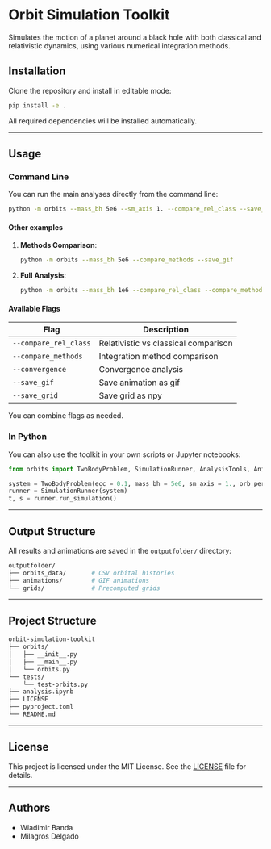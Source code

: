 # Orbit Simulation Toolkit

Simulates the motion of a planet around a black hole with both classical and relativistic dynamics, using various numerical integration methods.

## Installation

Clone the repository and install in editable mode:

```bash
pip install -e .
```

All required dependencies will be installed automatically.

---

## Usage

### Command Line

You can run the main analyses directly from the command line:

```bash
python -m orbits --mass_bh 5e6 --sm_axis 1. --compare_rel_class --save_gif
```

#### Other examples

1. **Methods Comparison**:

   ```bash
   python -m orbits --mass_bh 5e6 --compare_methods --save_gif
   ```

2. **Full Analysis**:

   ```bash
   python -m orbits --mass_bh 1e6 --compare_rel_class --compare_methods --convergence
   ```

#### Available Flags

| Flag                  | Description                          |
|-----------------------|--------------------------------------|
| `--compare_rel_class` | Relativistic vs classical comparison |
| `--compare_methods`   | Integration method comparison        |
| `--convergence`       | Convergence analysis                 |
| `--save_gif`          | Save animation as gif                |
| `--save_grid`         | Save grid as npy                     |

You can combine flags as needed.

### In Python

You can also use the toolkit in your own scripts or Jupyter notebooks:

```python
from orbits import TwoBodyProblem, SimulationRunner, AnalysisTools, AnimationCreator

system = TwoBodyProblem(ecc = 0.1, mass_bh = 5e6, sm_axis = 1., orb_period = 2, method = 'RK3')
runner = SimulationRunner(system)
t, s = runner.run_simulation()
```

---

## Output Structure

All results and animations are saved in the `outputfolder/` directory:

```bash
outputfolder/
├── orbits_data/       # CSV orbital histories
├── animations/        # GIF animations
└── grids/             # Precomputed grids
```

---

## Project Structure

```bash
orbit-simulation-toolkit
├── orbits/
│   ├── __init__.py
│   ├── __main__.py
│   └── orbits.py
└── tests/
    └── test-orbits.py
├── analysis.ipynb
├── LICENSE
├── pyproject.toml
└── README.md
```

---

## License

This project is licensed under the MIT License. See the [LICENSE](LICENSE) file for details.

---

## Authors

- Wladimir Banda
- Milagros Delgado
